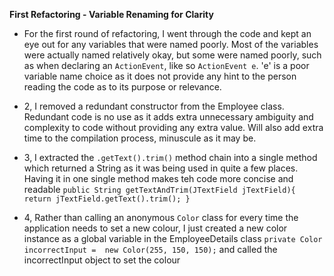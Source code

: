 **First Refactoring - Variable Renaming for Clarity**

- For the first round of refactoring, I went through the code and kept an eye out for 
any variables that were named poorly. Most of the variables were actually named relatively okay, but some were named poorly,
such as when declaring an `ActionEvent`, like so `ActionEvent e`. 'e' is a poor variable name choice as it does not provide
 any hint to the person reading the code as to its purpose or relevance.
 
- 2, I removed a redundant constructor from the Employee class. Redundant code is no use as it adds extra unnecessary 
ambiguity and complexity to code without providing any extra value. Will also add extra time to the compilation process,
minuscule as it may be.

- 3, I extracted the `.getText().trim()` method chain into a single method which returned a String as it was being used in 
quite a few places. Having it in one single method makes teh code more concise and readable 
`public String getTextAndTrim(JTextField jTextField){
   return jTextField.getText().trim();
}`

- 4, Rather than calling an anonymous `Color` class for every time the application needs to set a new colour, I just 
created a new color instance as a global variable in the EmployeeDetails class `private Color incorrectInput = 
new Color(255, 150, 150);` and called the incorrectInput object to set the colour